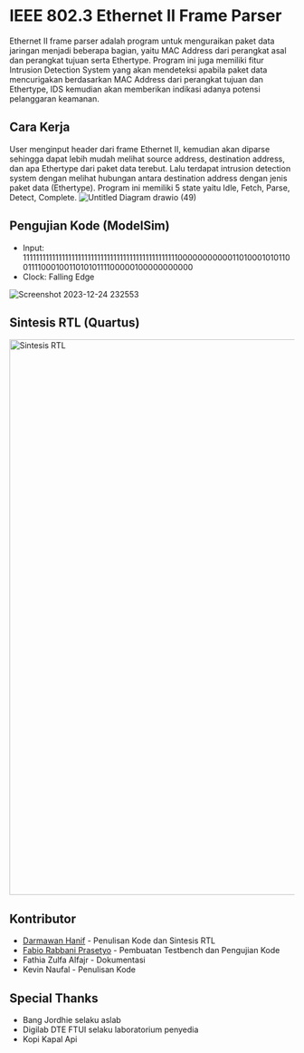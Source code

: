 # IEEE 802.3 Ethernet II Frame Parser
Ethernet II frame parser adalah program untuk menguraikan paket data jaringan menjadi beberapa bagian, yaitu MAC Address dari perangkat asal dan perangkat tujuan serta Ethertype. Program ini juga memiliki fitur Intrusion Detection System yang akan mendeteksi apabila paket data mencurigakan berdasarkan MAC Address dari perangkat tujuan dan Ethertype, IDS kemudian akan memberikan indikasi adanya potensi pelanggaran keamanan.

## Cara Kerja
User menginput header dari frame Ethernet II, kemudian akan diparse sehingga dapat lebih mudah melihat source address, destination address, dan apa Ethertype dari paket data terebut. Lalu terdapat intrusion detection system dengan melihat hubungan antara destination address dengan jenis paket data (Ethertype).
Program ini memiliki 5 state yaitu Idle, Fetch, Parse, Detect, Complete.
![Untitled Diagram drawio (49)](https://github.com/fabiorabbani/PSD-AP08/assets/135633116/e7146d09-f3e5-4f46-bd4a-f7ae2df7a3f9)

## Pengujian Kode (ModelSim\)
- Input: 1111111111111111111111111111111111111111111111110000000000011010001010110011110001001101010111100000100000000000
- Clock: Falling Edge

![Screenshot 2023-12-24 232553](https://github.com/fabiorabbani/PSD-AP08/assets/135633116/5f959900-4dfe-4597-ab29-465f5ebb0776)

## Sintesis RTL (Quartus\)
<img width="980" alt="Sintesis RTL" src="https://github.com/fabiorabbani/PSD-AP08/assets/116070980/7f44b6e0-7395-4441-b73d-eb77e8ecfa75">

## Kontributor
- [Darmawan Hanif](https://github.com/drmwnhnf) - Penulisan Kode dan Sintesis RTL
- [Fabio Rabbani Prasetyo](https://github.com/fabiorabbani) - Pembuatan Testbench dan Pengujian Kode
- Fathia Zulfa Alfajr - Dokumentasi
- Kevin Naufal - Penulisan Kode

## Special Thanks
- Bang Jordhie selaku aslab
- Digilab DTE FTUI selaku laboratorium penyedia
- Kopi Kapal Api
